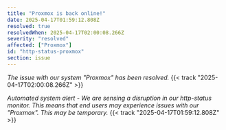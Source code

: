 ```yaml
---
title: "Proxmox is back online!"
date: 2025-04-17T01:59:12.808Z
resolved: true
resolvedWhen: 2025-04-17T02:00:08.266Z
severity: "resolved"
affected: ["Proxmox"]
id: "http-status-proxmox"
section: issue
---
```


*The issue with our system "Proxmox" has been resolved.* {{< track "2025-04-17T02:00:08.266Z" >}}

**Automated system alert* - We are sensing a disruption in our http-status monitor. This means that end users may experience issues with our "Proxmox". This may be temporary.* {{< track "2025-04-17T01:59:12.808Z" >}}
